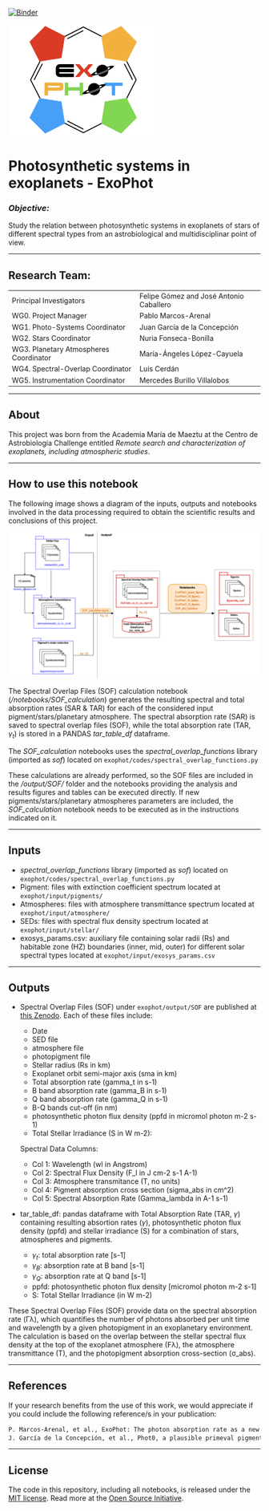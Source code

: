 [![Binder](https://mybinder.org/badge_logo.svg)](https://mybinder.org/v2/gh/ExoPhotProject/ExoPhot/Release)


<img src="images/ExoPhotlogo.png" width="300"/>

# Photosynthetic systems in exoplanets - ExoPhot

### *Objective:*

Study the relation between photosynthetic systems in exoplanets of stars of different
spectral types from an astrobiological and multidisciplinar point of view.

---

## Research Team:

|   |   |
|---|---|
| Principal Investigators | Felipe Gómez and José Antonio Caballero |
| WG0. Project Manager | Pablo Marcos-Arenal |
| WG1. Photo-Systems Coordinator | Juan García de la Concepción |
| WG2. Stars Coordinator | Nuria Fonseca-Bonilla |
| WG3. Planetary Atmospheres Coordinator | María-Ángeles López-Cayuela |
| WG4. Spectral-Overlap Coordinator | Luis Cerdán |
| WG5. Instrumentation Coordinator | Mercedes Burillo Villalobos |

---

## About

This project was born from the Academia María de Maeztu at the Centro de Astrobiología Challenge entitled *Remote search and characterization of exoplanets, including atmospheric studies*.

---

## How to use this notebook

The following image shows a diagram of the inputs, outputs and notebooks involved in the data processing required to obtain the scientific results and conclusions of this project.

![DataProcissingDiagram.png](images/DataProcissingDiagram.png)

The Spectral Overlap Files (SOF) calculation notebook (*/notebooks/SOF_calculation*) generates the resulting spectral and total absorption rates (SAR & TAR) for each of the considered input pigment/stars/planetary atmosphere. The spectral absorption rate (SAR) is saved to spectral overlap files (SOF), while the total absorption rate (TAR, $\gamma_{t}$) is stored in a PANDAS *tar_table_df* dataframe.

The *SOF_calculation*  notebooks uses the *spectral_overlap_functions* library (imported as *sof*) located on `exophot/codes/spectral_overlap_functions.py`

These calculations are already performed, so the SOF files are included in the */output/SOF/*  folder and the notebooks providing the analysis and results figures and tables can be executed directly. If new pigments/stars/planetary atmospheres parameters are included, the *SOF_calculation* notebook needs to be executed as in the instructions indicated on it.

---

## Inputs

- *spectral_overlap_functions* library (imported as *sof*) located on `exophot/codes/spectral_overlap_functions.py`
- Pigment: files with extinction coefficient spectrum located at `exophot/input/pigments/`
- Atmospheres: files with atmosphere transmittance spectrum located at `exophot/input/atmosphere/`
- SEDs: files with spectral flux density spectrum located at `exophot/input/stellar/`
- exosys_params.csv: auxiliary file containing solar radii (Rs) and habitable zone (HZ) boundaries (inner, mid, outer) for different solar spectral types located at `exophot/input/exosys_params.csv`

---

## Outputs

- Spectral Overlap Files (SOF) under `exophot/output/SOF` are published at [this Zenodo](https://zenodo.org/records/14988863).
  Each of these files include:
    - Date
    - SED file
    - atmosphere file
    - photopigment file
    - Stellar radius (Rs in km)
    - Exoplanet orbit semi-major axis (sma in km)
    - Total absorption rate (gamma_t in s-1)
    - B band absorption rate (gamma_B in s-1)
    - Q band absorption rate (gamma_Q in s-1)
    - B-Q bands cut-off (in nm)
    - photosynthetic photon flux density (ppfd in micromol photon m-2 s-1)
    - Total Stellar Irradiance (S in W m-2):
      
  Spectral Data Columns:
    * Col 1: Wavelength (wl in Angstrom)
    * Col 2: Spectral Flux Density (F_l in J cm-2 s-1 A-1)
    * Col 3: Atmosphere transmitance (T, no units)
    * Col 4: Pigment absorption cross section (sigma_abs in cm^2)
    * Col 5: Spectral Absorption Rate (Gamma_lambda in A-1 s-1)
- tar_table_df: pandas dataframe with Total Absorption Rate (TAR, $\gamma$)
containing resulting absortion rates ($\gamma$), photosynthetic photon flux density (ppfd) and stellar irradiance (S) for a combination of stars, atmospheres and pigments.
    - $\gamma_t$: total absorption rate [s-1]
    - $\gamma_B$: absorption rate at B band [s-1]
    - $\gamma_Q$: absorption rate at Q band [s-1]
    - ppfd: photosynthetic photon flux density [micromol photon m-2 s-1]
    - S: Total Stellar Irradiance (in W m-2)
      
These Spectral Overlap Files (SOF) provide data on the spectral absorption rate (Γλ), which quantifies the number of photons absorbed per unit time and wavelength by a given photopigment in an exoplanetary environment. The calculation is based on the overlap between the stellar spectral flux density at the top of the exoplanet atmosphere (Fλ), the atmosphere transmittance (T), and the photopigment absorption cross-section (σ_abs).


---

## References

If your research benefits from the use of this work, we would appreciate if you could include the following reference/s in your publication:

```markdown
P. Marcos-Arenal, et al., ExoPhot: The photon absorption rate as a new metric for quantifying the exoplanetary photosynthetic activity fitness, Universe 8(12), 624 (2022)
J. García de la Concepción, et al., Phot0, a plausible primeval pigment on earth and rocky exoplanets, Phys. Chem. Chem. Phys., 24, 16979-16987 (2022)
```

---

## License

The code in this repository, including all  notebooks, is released under the [MIT license](notion://www.notion.so/LICENSE-CODE). Read more at the [Open Source Initiative](https://opensource.org/licenses/MIT).
